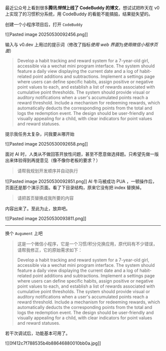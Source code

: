  最近公众号上看到很多**腾讯*悄悄*上线了 CodeBuddy 的博文**，想试试把昨天在 v0 上实现了的习惯积分系统，用 CodeBuddy 的看能不能搞掂，结果挺失望的。

创建一个小程序项目后，打开 `CodeBuddy`

![[Pasted image 20250530092456.png]]

 输入与 v0.dev 上用过的提示词（修改了指标*使用 web 界面*为*使用微信小程序页面*）

> Develop a habit tracking and reward system for a 7-year-old girl, accessible via a wechat mini program interface. The system should feature a daily view displaying the current date and a log of habit-related point additions and subtractions. Implement a settings page where users can define specific habits, assign positive or negative point values to each, and establish a list of rewards associated with cumulative point thresholds. The system should provide visual or auditory notifications when a user's accumulated points reach a reward threshold. Include a mechanism for redeeming rewards, which automatically deducts the corresponding points from the total and logs the redemption event. The design should be user-friendly and visually appealing for a child, with clear indicators for point values and reward statuses.

提示我任务太复杂，问我要从哪开始

![[Pasted image 20250530092658.png]]

面对 AI 时，人类从不做回答开放性问题，甚至不愿意做选择题。只希望先做一版出来体验得到再提意见（像不像你老板的要求？）

> 请帮我规划开发顺序并自动执行

![[Pasted image 20250530092851.png]]
AI 牛马被成功 PUA ，一顿操作后，页面还是那个演示页面。看了下目录结构，原来它没有把 index 替换掉。

> 请把首页替换成我所要的内容

内容出来了。至此为止，放弃吧。

![[Pasted image 20250530093811.png]]


----

换个  `Augument` 上吧

> 这是一个微信小程序，它是一个习惯/积分兑换应用，原代码有不少错误，请帮我修正，它的原始需求如下：  
>
> Develop a habit tracking and reward system for a 7-year-old girl, accessible via a wechat mini program interface. The system should feature a daily view displaying the current date and a log of habit-related point additions and subtractions. Implement a settings page where users can define specific habits, assign positive or negative point values to each, and establish a list of rewards associated with cumulative point thresholds. The system should provide visual or auditory notifications when a user's accumulated points reach a reward threshold. Include a mechanism for redeeming rewards, which automatically deducts the corresponding points from the total and logs the redemption event. The design should be user-friendly and visually appealing for a child, with clear indicators for point values and reward statuses.  

若干次调试后，功能基本可用了。

![[0f412c7f788535b4b88646880010bb0a.jpg]]